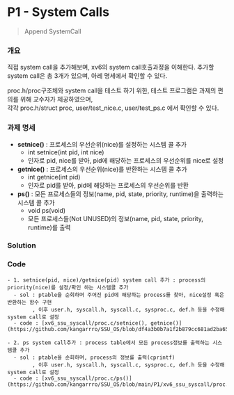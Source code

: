 # P1 - System Calls
> Append SystemCall

### 개요
 직접 system call을 추가해보며, xv6의 system call호출과정을 이해한다.
 추가할 system call은 총 3개가 있으며, 아레 명세에서 확인할 수 있다.

 proc.h/proc구조체와 system call을 테스트 하기 위한, 테스트 프로그램은 과제의 편의를 위해 교수자가 제공하였으며,<br>
 각각 proc.h/struct proc, user/test_nice.c, user/test_ps.c 에서 확인할 수 있다.

### 과제 명세

- **setnice()** : 프로세스의 우선순위(nice)를 설정하는 시스템 콜 추가
  - int setnice(int pid, int nice)
  - 인자로 pid, nice를 받아, pid에 해당하는 프로세스의 우선순위를 nice로 설정
- **getnice()** : 프로세스의 우선순위(nice)를 반환하는 시스템 콜 추가
  - int getnice(int pid)
  - 인자로 pid를 받아, pid에 해당하는 프로세스의 우선순위를 반환
- **ps()** : 모든 프로세스들의 정보(name, pid, state, priority, runtime)을 출력하는 시스템 콜 추가
  - void ps(void)
  - 모든 프로세스들(Not UNUSED)의 정보(name, pid, state, priority, runtime)를 출력

### Solution


### Code




    - 1. setnice(pid, nice)/getnice(pid) system call 추가 : process의 priority(nice)를 설정/확인 하는 시스템콜 추가
      - sol : ptable을 순회하며 주어진 pid에 해당하는 process를 찾아, nice설정 혹은 반환하는 함수 구현
            , 이후 user.h, syscall.h, syscall.c, sysproc.c, def.h 등을 수정해 system call로 설정
      - code : [xv6_ssu_syscall/proc.c/setnice(), getnice()](https://github.com/kangarrro/SSU_OS/blob/df4a3b0b7a1f2b879cc681ad2ba6551a1c15bfed/P1/xv6_ssu_syscall/proc.c#L531)

    - 2. ps system call추가 : process table에서 모든 process정보를 출력하는 시스템콜 추가
      - sol : ptable을 순회하며, process의 정보를 출력(cprintf)
            , 이후 user.h, syscall.h, syscall.c, sysproc.c, def.h 등을 수정해 system call로 설정
      - code : [xv6_ssu_syscall/proc.c/ps()](https://github.com/kangarrro/SSU_OS/blob/main/P1/xv6_ssu_syscall/proc.c#L569)
